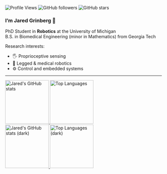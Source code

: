 ![Profile Views](https://komarev.com/ghpvc/?username=jaredgrinberg)
![GitHub followers](https://img.shields.io/github/followers/jaredgrinberg?style=social)
![GitHub stars](https://img.shields.io/github/stars/jaredgrinberg?style=social)

### I’m Jared Grinberg 🦾  
PhD Student in **Robotics** at the University of Michigan  
B.S. in Biomedical Engineering (minor in Mathematics) from Georgia Tech  

Research interests:  
- 🖐️ Proprioceptive sensing  
- 🦿 Legged & medical robotics  
- ⚙️ Control and embedded systems

<!-- 🌐 Personal site: [jaredgrinberg.github.io](https://jaredgrinberg.github.io) -->

---

<div align="left"> 
<a href="https://github.com/anuraghazra/github-readme-stats#gh-light-mode-only">
  <img height=140 
       src="https://github-readme-stats.vercel.app/api?username=jaredgrinberg&count_private=true&show_icons=true&hide=issues,contribs&line_height=28&hide_border=false&card_width=347&include_all_commits=true&role=owner,collaborator&theme=default&hide_rank=true#gh-light-mode-only" 
       alt="Jared's GitHub stats" />
</a>
<a href="https://github.com/anuraghazra/github-readme-stats#gh-light-mode-only">
  <img height=140 
       src="https://github-readme-stats.vercel.app/api/top-langs/?username=jaredgrinberg&layout=compact&langs_count=6&hide=perl,openedgeabl&hide_border=false&card_width=420&role=owner,collaborator&theme=default#gh-light-mode-only"  
       alt="Top Languages" />
</a>
</div>

<div align="left"> 
<a href="https://github.com/anuraghazra/github-readme-stats#gh-dark-mode-only">
  <img height=140 
       src="https://github-readme-stats.vercel.app/api?username=jaredgrinberg&count_private=true&show_icons=true&hide=issues,contribs&line_height=28&hide_border=false&card_width=347&include_all_commits=true&role=owner,collaborator&theme=dark&hide_rank=true#gh-dark-mode-only" 
       alt="Jared's GitHub stats (dark)" />
</a>
<a href="https://github.com/anuraghazra/github-readme-stats#gh-dark-mode-only">
  <img height=140 
       src="https://github-readme-stats.vercel.app/api/top-langs/?username=jaredgrinberg&layout=compact&langs_count=6&hide=perl,openedgeabl&hide_border=false&card_width=400&role=owner,collaborator&theme=dark#gh-dark-mode-only"  
       alt="Top Languages (dark)" />
</a>
</div>
